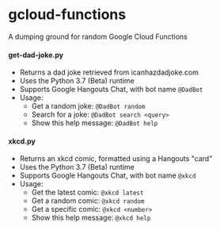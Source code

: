 # gcloud-functions

A dumping ground for random Google Cloud Functions

#### get-dad-joke.py
* Returns a dad joke retrieved from icanhazdadjoke.com
* Uses the Python 3.7 (Beta) runtime
* Supports Google Hangouts Chat, with bot name `@DadBot`
* Usage:
  * Get a random joke: `@DadBot random`  
  * Search for a joke: `@DadBot search <query>`  
  * Show this help message: `@DadBot help`  

#### xkcd.py
* Returns an xkcd comic, formatted using a Hangouts "card"
* Uses the Python 3.7 (Beta) runtime
* Supports Google Hangouts Chat, with bot name `@xkcd`
* Usage:
  * Get the latest comic: `@xkcd latest`
  * Get a random comic: `@xkcd random`
  * Get a specific comic: `@xkcd <number>`
  * Show this help message: `@xkcd help`
